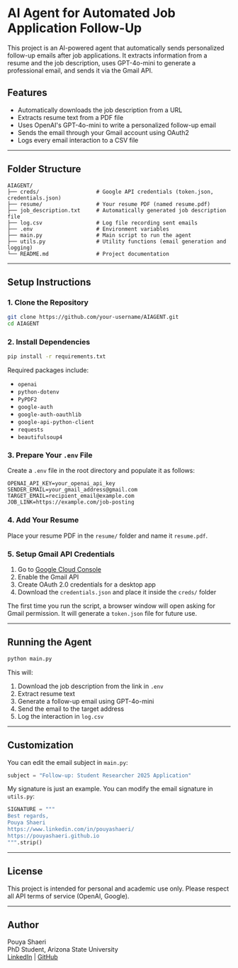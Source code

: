 # AI Agent for Automated Job Application Follow-Up

This project is an AI-powered agent that automatically sends personalized follow-up emails after job applications. It extracts information from a resume and the job description, uses GPT-4o-mini to generate a professional email, and sends it via the Gmail API.

## Features

- Automatically downloads the job description from a URL
- Extracts resume text from a PDF file
- Uses OpenAI's GPT-4o-mini to write a personalized follow-up email
- Sends the email through your Gmail account using OAuth2
- Logs every email interaction to a CSV file

---

## Folder Structure

```
AIAGENT/
├── creds/                  # Google API credentials (token.json, credentials.json)
├── resume/                 # Your resume PDF (named resume.pdf)
├── job_description.txt     # Automatically generated job description file
├── log.csv                 # Log file recording sent emails
├── .env                    # Environment variables
├── main.py                 # Main script to run the agent
├── utils.py                # Utility functions (email generation and logging)
└── README.md               # Project documentation
```

---

## Setup Instructions

### 1. Clone the Repository

```bash
git clone https://github.com/your-username/AIAGENT.git
cd AIAGENT
```

### 2. Install Dependencies

```bash
pip install -r requirements.txt
```

Required packages include:
- `openai`
- `python-dotenv`
- `PyPDF2`
- `google-auth`
- `google-auth-oauthlib`
- `google-api-python-client`
- `requests`
- `beautifulsoup4`

### 3. Prepare Your `.env` File

Create a `.env` file in the root directory and populate it as follows:

```env
OPENAI_API_KEY=your_openai_api_key
SENDER_EMAIL=your_gmail_address@gmail.com
TARGET_EMAIL=recipient_email@example.com
JOB_LINK=https://example.com/job-posting
```

### 4. Add Your Resume

Place your resume PDF in the `resume/` folder and name it `resume.pdf`.

### 5. Setup Gmail API Credentials

1. Go to [Google Cloud Console](https://console.cloud.google.com/)
2. Enable the Gmail API
3. Create OAuth 2.0 credentials for a desktop app
4. Download the `credentials.json` and place it inside the `creds/` folder

The first time you run the script, a browser window will open asking for Gmail permission. It will generate a `token.json` file for future use.

---

## Running the Agent

```bash
python main.py
```

This will:
1. Download the job description from the link in `.env`
2. Extract resume text
3. Generate a follow-up email using GPT-4o-mini
4. Send the email to the target address
5. Log the interaction in `log.csv`

---

## Customization

You can edit the email subject in `main.py`:

```python
subject = "Follow-up: Student Researcher 2025 Application"
```

My signature is just an example. You can modify the email signature in `utils.py`:

```python
SIGNATURE = """
Best regards,
Pouya Shaeri  
https://www.linkedin.com/in/pouyashaeri/  
https://pouyashaeri.github.io
""".strip()
```

---

## License

This project is intended for personal and academic use only. Please respect all API terms of service (OpenAI, Google).

---

## Author

Pouya Shaeri  
PhD Student, Arizona State University  
[LinkedIn](https://www.linkedin.com/in/pouyashaeri/) | [GitHub](https://pouyashaeri.github.io)